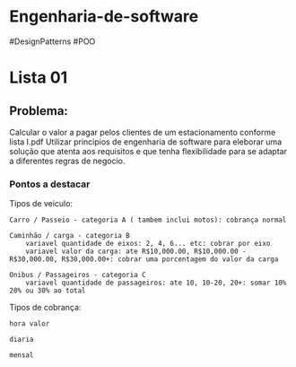 # Engenharia-de-software
#DesignPatterns #POO

# Lista 01
## Problema: 
Calcular o valor a pagar pelos clientes de um estacionamento conforme lista I.pdf
Utilizar principios de engenharia de software para eleborar uma solução que atenta aos requisitos e que tenha flexibilidade para se adaptar a diferentes regras de negocio. 

### Pontos a destacar
Tipos de veiculo:

	Carro / Passeio - categoria A ( tambem inclui motos): cobrança normal
	
	Caminhão / carga - categoria B
		variavel quantidade de eixos: 2, 4, 6... etc: cobrar por eixo
		variavel valor da carga: ate R$10,000.00, R$10,000.00 - R$30,000.00, R$30,000.00+: cobrar uma porcentagem do valor da carga
		
	Onibus / Passageiros - categoria C
		variavel quantidade de passageiros: ate 10, 10-20, 20+: somar 10% 20% ou 30% ao total

Tipos de cobrança:

	hora valor
	
	diaria
	
	mensal
  

